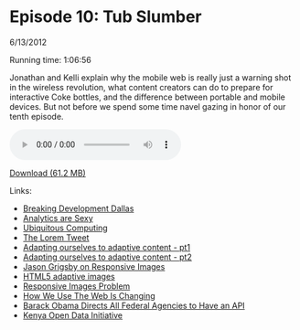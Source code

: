 Episode 10: Tub Slumber
====
6/13/2012

Running time: 1:06:56

Jonathan and Kelli explain why the mobile web is really just a warning shot in the wireless revolution, what content creators can do to prepare for interactive Coke bottles, and the difference between portable and mobile devices. But not before we spend some time navel gazing in honor of our tenth episode. 

<audio preload="auto" controls>
	<source src="https://s3.amazonaws.com/nitch/Episode_10_Tub_Slumber.mp3" type="audio/mpeg" />
	<source src="https://s3.amazonaws.com/nitch/Episode_10_Tub_Slumber.ogg" type="audio/ogg" />
</audio>

[Download (61.2 MB)](https://s3.amazonaws.com/nitch/Episode_10_Tub_Slumber.mp3 "Episode 10: Tub Slumber")

Links:

* [Breaking Development Dallas](http://bdconf.com/2012/dallas)
* [Analytics are Sexy](http://jonathanstark.com/blog/2012/04/06/analytics-are-sexy/)
* [Ubiquitous Computing](http://en.wikipedia.org/wiki/Ubiquitous_computing)
* [The Lorem Tweet](https://twitter.com/jonathanstark/status/210089018845691908)
* [Adapting ourselves to adaptive content - pt1](http://bit.ly/NkoYoQ)
* [Adapting ourselves to adaptive content - pt2](http://bit.ly/MdpDUh)
* [Jason Grigsby on Responsive Images](http://blog.cloudfour.com/a-framework-for-discussing-responsive-images-solutions/)
* [HTML5 adaptive images](http://bit.ly/KbdCme)
* [Responsive Images Problem](http://dev.opera.com/articles/view/responsive-images-problem/)
* [How We Use The Web Is Changing]( http://kellishaver.tumblr.com/post/16896879629/how-we-use-the-web-is-changing)
* [Barack Obama Directs All Federal Agencies to Have an API](http://bit.ly/M9GsCq)
* [Kenya Open Data Initiative](https://opendata.go.ke/)
